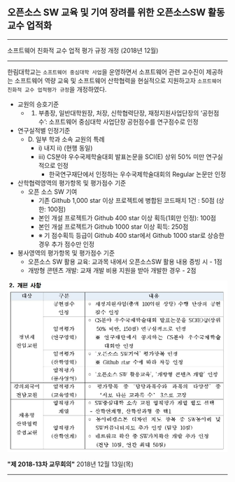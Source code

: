 ## 오픈소스 SW 교육 및 기여 장려를 위한 오픈소스SW 활동 교수 업적화

*  *  *
소프트웨어 친화적 교수 업적 평가 규정 개정 (2018년 12월)

*  *  *

한림대학교는 ```소프트웨어 중심대학 사업```을 운영하면서 소프트웨어 관련 교수진이 제공하는 소프트웨어 역량 교육 및 소프트웨어 산학협력을 현실적으로 지원하고자 ```소프트웨어 친화적 교수 업적평가 규정```을 개정하였다.


- 교원의 승호기준
   - 1. 부총장, 일반대학원장, 처장, 신학협력단장, 재정지원사업단장의 ‘공헌점수’: 소프트웨어 중심대학 사업단장 공헌점수를 연구점수로 인정
- 연구실적별 인정기준
   - D. 일부 학과 소속 교원의 특례
      - i) 내지 ii) (현행 동일)
      - iii) CS분야 우수국제학술대회 발표논문을 SCI(E) 상위 50% 미만 연구실적으로 인정
         - 한국연구재단에서 인정하는 우수국제학술대회의 Regular 논문만 인정
- 산학협력영역의 평가항목 및 평가점수 기준
   - 오픈 소스 SW 기여
      - 기존 Github 1,000 star 이상 프로젝트에 병합된 코드패치 1건 : 50점 (상한: 100점)
      - 본인 개설 프로젝트가 Github 400 star 이상 획득(1회만 인정): 100점
      - 본인 개설 프로젝트가 Github 1000 star 이상 획득: 250점
      - ※ 기 점수획득 등급이 Github 400 star에서 Github 1000 star로 상승한 경우 추가 점수만 인정
- 봉사영역의 평가항목 및 평가점수 기준
   - 오픈소스 SW 활용 교육: 교과목 내에서 오픈소스SW 활용 내용 증빙 시 - 1점
   - 개방형 콘텐츠 개발: 교재 개발 비용 지원을 받아 개발한 경우 - 2점


![오픈소스SW업적](https://github.com/Hallym-OpenSourceSW/Hallym-OpenSourceSW.github.io/blob/master/img/rule.JPG)

**"제 2018-13차 교무회의"**
2018년 12월 13일(목)

*  *  *
